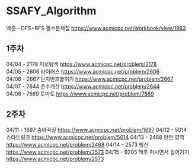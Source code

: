 # SSAFY_Algorithm

백준 - DFS+BFS 필수문제집 
https://www.acmicpc.net/workbook/view/1983

## 1주차
04/04 - 2178 미로탐색 https://www.acmicpc.net/problem/2178    
04/05 - 2606 바이러스 https://www.acmicpc.net/problem/2606    
04/06 - 2667 단지번호붙이기 https://www.acmicpc.net/problem/2667    
04/07 - 2644 촌수계산 https://www.acmicpc.net/problem/2644    
04/08 - 7569 토마토 https://www.acmicpc.net/problem/7569    

## 2주차
04/11 - 1697 숨바꼭질 https://www.acmicpc.net/problem/1697
04/12 - 5014 스타트링크 https://www.acmicpc.net/problem/5014
04/13 - 2468 안전 영역 https://www.acmicpc.net/problem/2468
04/14 - 2573 빙산 https://www.acmicpc.net/problem/2573
04/15 - 9205 맥주 마시면서 걸어가기 https://www.acmicpc.net/problem/2573
